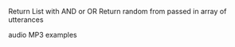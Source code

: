 

Return List with AND or OR
Return random from passed in array of utterances

audio MP3 examples


